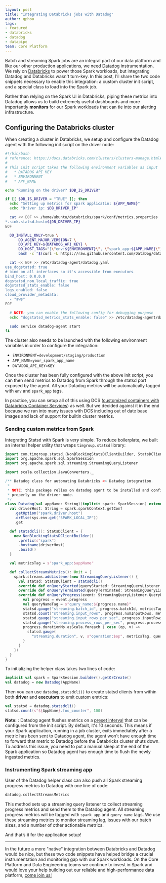 ```yaml
---
layout: post
title: "Integrating Databricks jobs with Datadog"
author: qphou
tags:
- featured
- databricks
- datadog
- datapipe
team: Core Platform
---
```


Batch and streaming Spark jobs are an integral part of our data platform and
like our other production applications, we need
[Datadog](https://datadoghq.com) instrumentation. We rely on
[Databricks](https://databricks.com/customers/scribd) to power those Spark
workloads, but integrating Datadog and Databricks wasn't turn-key. In this
post, I'll share the two code snippets necessary to enable this integration: a custom cluster init script, and a special class to load into the Spark job.

Rather than relying on the Spark UI in Databricks, piping these metrics into
Datadog allows us to build extremely useful dashboards and more importantly
**monitors** for our Spark workloads that can tie into our alerting
infrastructure.


## Configuring the Databricks cluster

When creating a cluster in Databricks, we setup and configure the Datadog
agent with the following init script on the driver node:

```bash
#!/bin/bash
# reference: https://docs.databricks.com/clusters/clusters-manage.html#monitor-performance
#
# This init script takes the following environment variables as input
#   * DATADOG_API_KEY
#   * ENVIRONMENT
#   * APP_NAME

echo "Running on the driver? $DB_IS_DRIVER"

if [[ $DB_IS_DRIVER = "TRUE" ]]; then
  echo "Setting up metrics for spark applicatin: ${APP_NAME}"
  echo "Driver ip: $DB_DRIVER_IP"

  cat << EOF >> /home/ubuntu/databricks/spark/conf/metrics.properties
*.sink.statsd.host=${DB_DRIVER_IP}
EOF

  DD_INSTALL_ONLY=true \
      DD_AGENT_MAJOR_VERSION=7 \
      DD_API_KEY=${DATADOG_API_KEY} \
      DD_HOST_TAGS="[\"env:${ENVIRONMENT}\", \"spark_app:${APP_NAME}\"]" \
      bash -c "$(curl -L https://raw.githubusercontent.com/DataDog/datadog-agent/7.22.0/cmd/agent/install_script.sh)"

  cat << EOF >> /etc/datadog-agent/datadog.yaml
use_dogstatsd: true
# bind on all interfaces so it's accessible from executors
bind_host: 0.0.0.0
dogstatsd_non_local_traffic: true
dogstatsd_stats_enable: false
logs_enabled: false
cloud_provider_metadata:
  - "aws"
EOF

  # NOTE: you can enable the following config for debugging purpose
  echo "dogstatsd_metrics_stats_enable: false" >> /etc/datadog-agent/datadog.yaml

  sudo service datadog-agent start
fi
```

The cluster also needs to be launched with the following environment variables
in order to configure the integration:

  * `ENVIRONMENT=development/staging/production`
  * `APP_NAME=your_spark_app_name`
  * `DATADOG_API_KEY=KEY`


Once the cluster has been fully configured with the above init script, you can
then send metrics to Datadog from Spark through the statsd port exposed by the
agent. All your Datadog metrics will be automatically tagged with `env` and
`spark_app` tags.

In practice, you can setup all of this using DCS ([customized containers with
        Databricks
Container Services](https://docs.databricks.com/clusters/custom-containers.html)) as well.
But we decided against it in the end because we ran into many issues with DCS
including out of date base images and lack of support for builtin cluster
metrics.


### Sending custom metrics from Spark

Integrating Statsd with Spark is _very_ simple. To reduce boilerplate, we built
an internal helper utility that wraps `timgroup.statsd` library:


```scala
import com.timgroup.statsd.{NonBlockingStatsDClientBuilder, StatsDClient}
import org.apache.spark.sql.SparkSession
import org.apache.spark.sql.streaming.StreamingQueryListener

import scala.collection.JavaConverters._

/** Datadog class for automating Databricks <> Datadog integration.
 *
 * NOTE: this package relies on datadog agent to be installed and configured
 * properly on the driver node.
 */
class Datadog(val appName: String)(implicit spark: SparkSession) extends Serializable {
  val driverHost: String = spark.sparkContext.getConf
    .getOption("spark.driver.host")
    .orElse(sys.env.get("SPARK_LOCAL_IP"))
    .get

  def statsdcli(): StatsDClient = {
    new NonBlockingStatsDClientBuilder()
      .prefix(s"spark")
      .hostname(driverHost)
      .build()
  }

  val metricsTag = s"spark_app:$appName"

  def collectStreamsMetrics(): Unit = {
    spark.streams.addListener(new StreamingQueryListener() {
      val statsd: StatsDClient = statsdcli()
      override def onQueryStarted(queryStarted: StreamingQueryListener.QueryStartedEvent): Unit = {}
      override def onQueryTerminated(queryTerminated: StreamingQueryListener.QueryTerminatedEvent): Unit = {}
      override def onQueryProgress(event: StreamingQueryListener.QueryProgressEvent): Unit = {
        val progress = event.progress
        val queryNameTag = s"query_name:${progress.name}"
        statsd.gauge("streaming.batch_id", progress.batchId, metricsTag, queryNameTag)
        statsd.count("streaming.input_rows", progress.numInputRows, metricsTag, queryNameTag)
        statsd.gauge("streaming.input_rows_per_sec", progress.inputRowsPerSecond, metricsTag, queryNameTag)
        statsd.gauge("streaming.process_rows_per_sec", progress.processedRowsPerSecond, metricsTag, queryNameTag)
        progress.durationMs.asScala.foreach { case (op, v) =>
          statsd.gauge(
            "streaming.duration", v, s"operation:$op", metricsTag, queryNameTag)
        }
      }
    })
  }
}
```

To initializing the helper class takes two lines of code:

```scala
implicit val spark = SparkSession.builder().getOrCreate()
val datadog = new Datadog(AppName)
```

Then you can use `datadog.statsdcli()` to create statsd clients from within
both **driver** and **executors** to emit custom emtrics:


```scala
val statsd = datadog.statsdcli()
statsd.count(s"${AppName}.foo_counter", 100)
```

**Note:** : Datadog agent flushes metrics on a [preset
interval](https://docs.datadoghq.com/developers/dogstatsd/data_aggregation/#how-is-aggregation-performed-with-the-dogstatsd-server)
that can be configured from the init script. By default, it's 10 seconds. This
means if your Spark application, running in a job cluster, exits immediately
after a metric has been sent to Datadog agent, the agent won't have enough time
to forward that metric to Datadog before the Databricks cluster shuts down. To
address this issue, you need to put a manual sleep at the end of the Spark
application so Datadog agent has enough time to flush the newly ingested
metrics.


### Instrumenting Spark streaming app

User of the Datadog helper class can also push all Spark streaming progress
metrics to Datadog with one line of code:

```scala
datadog.collectStreamsMetrics
```

This method sets up a streaming query listener to collect streaming progress
metrics and send them to the Datadog agent. All streaming progress metrics will
be tagged with `spark_app` and `query_name` tags. We use these streaming
metrics to monitor streaming lag, issues with our batch sizes, and a number
of other actionable metrics.

And that’s it for the application setup!

---

In the future a more "native" integration between Databricks and Datadog would
be nice, but these two code snippets have helped bridge a crucial
instrumentation and monitoring gap with our Spark workloads.  On the Core
Platform and Data Engineering teams we continue to invest in Spark and would
love your help building out our reliable and high-performance data platform,
[come join us!](/careers/#open-positions)
